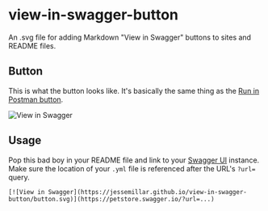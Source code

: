 # view-in-swagger-button
An .svg file for adding Markdown "View in Swagger" buttons to sites and README files.

## Button
This is what the button looks like. It's basically the same thing as the [Run in Postman button](https://www.getpostman.com/docs/run_button).

![View in Swagger](https://jessemillar.github.io/view-in-swagger-button/button.svg)

## Usage
Pop this bad boy in your README file and link to your [Swagger UI](https://swagger.io/swagger-ui/) instance. Make sure the location of your `.yml` file is referenced after the URL's `?url=` query.
```
[![View in Swagger](https://jessemillar.github.io/view-in-swagger-button/button.svg)](https://petstore.swagger.io/?url=...)
```

